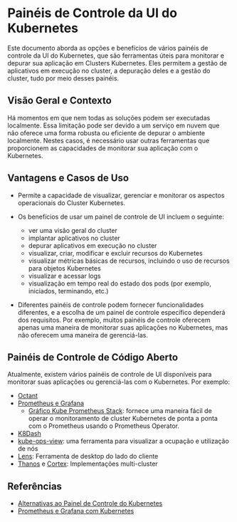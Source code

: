 # Painéis de Controle da UI do Kubernetes

Este documento aborda as opções e benefícios de vários painéis de controle da UI do Kubernetes, que são ferramentas úteis para monitorar e depurar sua aplicação em Clusters Kubernetes. Eles permitem a gestão de aplicativos em execução no cluster, a depuração deles e a gestão do cluster, tudo por meio desses painéis.

## Visão Geral e Contexto

Há momentos em que nem todas as soluções podem ser executadas localmente. Essa limitação pode ser devido a um serviço em nuvem que não oferece uma forma robusta ou eficiente de depurar o ambiente localmente. Nestes casos, é necessário usar outras ferramentas que proporcionem as capacidades de monitorar sua aplicação com o Kubernetes.

## Vantagens e Casos de Uso

- Permite a capacidade de visualizar, gerenciar e monitorar os aspectos operacionais do Cluster Kubernetes.

- Os benefícios de usar um painel de controle de UI incluem o seguinte:
  - ver uma visão geral do cluster
  - implantar aplicativos no cluster
  - depurar aplicativos em execução no cluster
  - visualizar, criar, modificar e excluir recursos do Kubernetes
  - visualizar métricas básicas de recursos, incluindo o uso de recursos para objetos Kubernetes
  - visualizar e acessar logs
  - visualização em tempo real do estado dos pods (por exemplo, iniciados, terminando, etc.)

- Diferentes painéis de controle podem fornecer funcionalidades diferentes, e a escolha de um painel de controle específico dependerá dos requisitos. Por exemplo, muitos painéis de controle oferecem apenas uma maneira de monitorar suas aplicações no Kubernetes, mas não oferecem uma maneira de gerenciá-las.

## Painéis de Controle de Código Aberto

Atualmente, existem vários painéis de controle de UI disponíveis para monitorar suas aplicações ou gerenciá-las com o Kubernetes. Por exemplo:

- [Octant](https://github.com/vmware-tanzu/octant)
- [Prometheus e Grafana](https://prometheus.io/docs/visualization/grafana/)
  - [Gráfico Kube Prometheus Stack](https://github.com/prometheus-community/helm-charts/tree/main/charts/kube-prometheus-stack): fornece uma maneira fácil de operar o monitoramento de cluster Kubernetes de ponta a ponta com o Prometheus usando o Prometheus Operator.
- [K8Dash](https://github.com/indeedeng/k8dash)
- [kube-ops-view](https://github.com/hjacobs/kube-ops-view): uma ferramenta para visualizar a ocupação e utilização de nós
- [Lens](https://k8slens.dev/): Ferramenta de desktop do lado do cliente
- [Thanos](https://github.com/thanos-io/thanos) e [Cortex](https://cortexmetrics.io/docs/): Implementações multi-cluster

## Referências

- [Alternativas ao Painel de Controle do Kubernetes](https://octopus.com/blog/alternative-kubernetes-dashboards)
- [Prometheus e Grafana com Kubernetes](https://tanzu.vmware.com/developer/guides/kubernetes/observability-prometheus-grafana-p1/)
